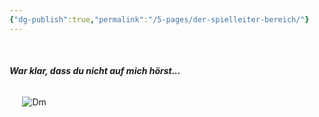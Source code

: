 ```yaml
---
{"dg-publish":true,"permalink":"/5-pages/der-spielleiter-bereich/"}
---
```


$\quad$
$\quad$
$\quad$
###### **War klar, dass du nicht auf mich hörst...**
$\quad$
![Dm](https://gifdb.com/images/high/critical-role-matthew-mercer-palm-face-fbo1oy0x9m4knc5h.gif)